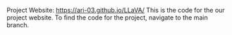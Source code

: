 Project Website: https://ari-03.github.io/LLaVA/
This is the code for the our project website. To find the code for the project, navigate to the main branch.
